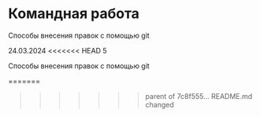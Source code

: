 # Командная работа

Способы внесения правок с помощью git

24.03.2024
<<<<<<< HEAD
5

Способы внесения правок с помощью git

=======
>>>>>>> parent of 7c8f555... README.md changed
